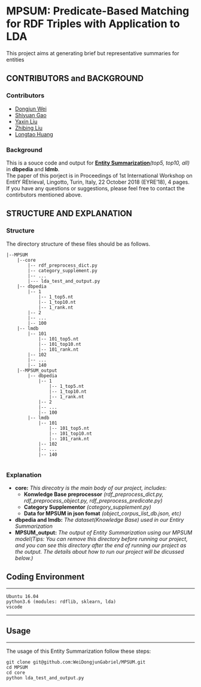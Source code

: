 # MPSUM: Predicate-Based Matching for RDF Triples with Application to LDA<br>
This project aims at generating brief but representative summaries for entities<br>
## CONTRIBUTORS and BACKGROUND
### Contributors
- [Dongjun Wei](weidongjun123@gmail.com)<br>
- [Shiyuan Gao](gsyuan12@163.com)<br> 
- [Yaxin Liu](crayou_liu@163.com)<br>
- [Zhibing Liu](liuzhbing1996@163.com)<br> 
- [Longtao Huang](huanglongtao@iie.ac.cn)<br>
### Background
This is a souce code and output for **[Entity Summarization](http://ws.nju.edu.cn/summarization/esbm/)***(top5, top10, all)* in **dbpedia** and **ldmb**.<br>
The paper of this porject is in Proceedings of 1st International Workshop on EntitY REtrieval, Lingotto, Turin, Italy, 22 October 2018 (EYRE’18), 4 pages.<br>
If you have any questions or suggestions, please feel free to contact the contirbutors mentioned above.<br>
## STRUCTURE AND EXPLANATION
### Structure
The directory structure of these files should be as follows.
```
|--MPSUM
	|--core
		|-- rdf_preprocess_dict.py
		|-- category_supplement.py
		|-- ...
		|--- lda_test_and_output.py
	|-- dbpedia
		|-- 1
			|-- 1_top5.nt
			|-- 1_top10.nt
			|-- 1_rank.nt
		|-- 2
		|-- ...
		|-- 100
  	|-- lmdb
		|-- 101
			|-- 101_top5.nt
			|-- 101_top10.nt
			|-- 101_rank.nt
		|-- 102
		|-- ...
		|-- 140
	|--MPSUM_output
		|-- dbpedia
			|-- 1
				|-- 1_top5.nt
				|-- 1_top10.nt
				|-- 1_rank.nt
			|-- 2
			|-- ...
			|-- 100
  		|-- lmdb
			|-- 101
				|-- 101_top5.nt
				|-- 101_top10.nt
				|-- 101_rank.nt
			|-- 102
			|-- ...
			|-- 140
		
```
### Explanation
- **core:** *This direcotry is the main body of our project, includes:*<br>
     - **Konwledge Base preprocessor** *(rdf_preprocess_dict.py, rdf_preprocess_object.py, rdf_preprocess_predicate.py)*<br>
     - **Category Supplementor** *(category_supplement.py)*<br>
     - **Data for MPSUM in json fomat** *(object_corpus_list_db.json, etc)*<br>
- **dbpedia and lmdb:** *The dataset(Knowledge Base) used in our Entiry Summarization*<br>
- **MPSUM_output:** *The output of Entity Summarization using our MPSUM model(Tips: You can remove this directory before running our project, and you can see this directory after the end of running our project as the output. The details about how to run our project will be dicussed below.)*<br>
## Coding Environment

-----
	Ubuntu 16.04
	python3.6 (modules: rdflib, sklearn, lda)
	vscode
-----

## Usage

----- 
The usage of this Entity Summarization follow these steps:

```linux
git clone git@github.com:WeiDongjunGabriel/MPSUM.git
cd MPSUM
cd core
python lda_test_and_output.py
```
